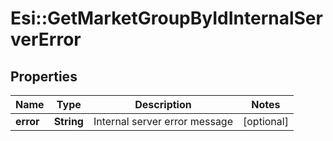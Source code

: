 # Esi::GetMarketGroupByIdInternalServerError

## Properties
Name | Type | Description | Notes
------------ | ------------- | ------------- | -------------
**error** | **String** | Internal server error message | [optional] 


